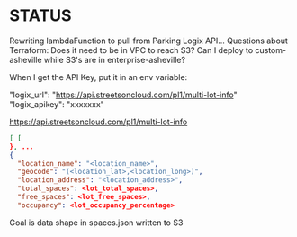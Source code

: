 # STATUS
Rewriting lambdaFunction to pull from Parking Logix API...
Questions about Terraform: Does it need to be in VPC to reach S3? Can I deploy to custom-asheville while S3's are in enterprise-asheville?

When I get the API Key, put it in an env variable:

"logix_url": "https://api.streetsoncloud.com/pl1/multi-lot-info"
"logix_apikey": "xxxxxxx"





https://api.streetsoncloud.com/pl1/multi-lot-info
``` json
[ [
}, ...
{
  "location_name": "<location_name>", 
  "geocode": "(<location_lat>,<location_long>)", 
  "location_address": "<location_address>", 
  "total_spaces": <lot_total_spaces>, 
  "free_spaces": <lot_free_spaces>, 
  "occupancy": <lot_occupancy_percentage>
```



Goal is data shape in spaces.json written to S3 
